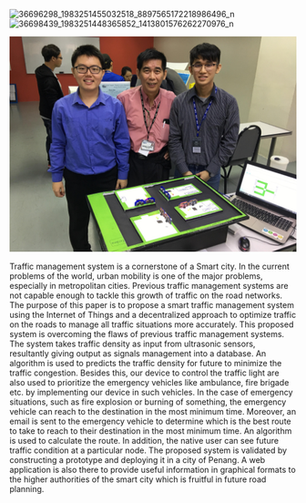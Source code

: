 ![36696298_1983251455032518_8897565172218986496_n](https://github.com/LipChuanSui/iot-smart-traffic-with-emergency/assets/56187131/ee9fb7a7-077f-4818-9fc8-62e4ab14c08d)
![36698439_1983251448365852_1413801576262270976_n](https://github.com/LipChuanSui/iot-smart-traffic-with-emergency/assets/56187131/e6a6f92d-e78a-4b2c-872c-1704f4e8ba92)

![alt text](https://raw.githubusercontent.com/LipChuanSui/iot-smart-traffic-with-emergency/main/36717464_2181967598486451_2148367174312394752_n.jpg)



Traffic management system is a cornerstone of a Smart city. In the current problems of the world, urban mobility is one of the major problems, especially in metropolitan cities. Previous traffic management systems are not capable enough to tackle this growth of traffic on the road networks. The purpose of this paper is to propose a smart traffic management system using the Internet of Things and a decentralized approach to optimize traffic on the roads to manage all traffic situations more accurately. 
This proposed system is overcoming the flaws of previous traffic management systems. The system takes traffic density as input from ultrasonic sensors, resultantly giving output as signals management into a database. An algorithm is used to predicts the traffic density for future to minimize the traffic congestion. Besides this, our device to control the traffic light are also used to prioritize the emergency vehicles like ambulance, fire brigade etc. by implementing our device in such vehicles. In the case of emergency situations, such as fire explosion or burning of something, the emergency vehicle can reach to the destination in the most minimum time. 
Moreover, an email is sent to the emergency vehicle to determine which is the best route to take to reach to their destination in the most minimum time. An algorithm is used to calculate the route. In addition, the native user can see future traffic condition at a particular node. The proposed system is validated by constructing a prototype and deploying it in a city of Penang. A web application is also there to provide useful information in graphical formats to the higher authorities of the smart city which is fruitful in future road planning.
